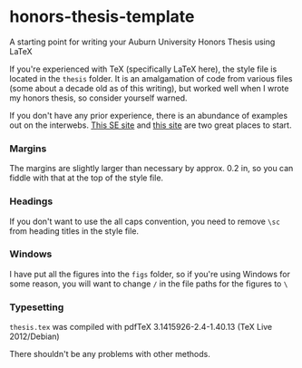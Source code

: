 honors-thesis-template
======================
A starting point for writing your Auburn University Honors Thesis using LaTeX


If you're experienced with TeX (specifically LaTeX here), the style file is
located in the `thesis` folder.
It is an amalgamation of code from various files (some about a decade old as of this writing), but worked well when I wrote my honors thesis, so consider yourself warned.

If you don't have any prior experience, there is an abundance of examples out on the interwebs. [This SE site](http://tex.stackexchange.com/) and [this site](http://www.texample.net/) are two great places to start.


### Margins ###
The margins are slightly larger than necessary by approx. 0.2 in, so you can fiddle with that at the top of the style file.


### Headings ###
If you don't want to use the all caps convention, you need to remove `\sc` from heading titles in the style file.


### Windows ###
I have put all the figures into the `figs` folder, so if you're using Windows for some reason, you will want to change `/` in the file paths for the figures to `\`  



### Typesetting ###

`thesis.tex` was compiled with pdfTeX 3.1415926-2.4-1.40.13 (TeX Live 2012/Debian)

There shouldn't be any problems with other methods.
